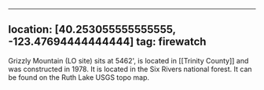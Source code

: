 
---
location: [40.253055555555555, -123.47694444444444]
tag: firewatch
---

Grizzly Mountain (LO site) sits at 5462', is located in [[Trinity County]] and was constructed in 1978. It is located in the Six Rivers national forest. It can be found on the Ruth Lake USGS topo map.
